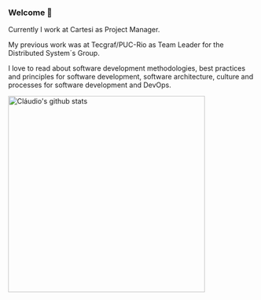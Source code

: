 ### Welcome 👋
Currently I work at Cartesi as Project Manager.

My previous work was at Tecgraf/PUC-Rio as Team Leader for the Distributed System´s Group.

I love to read about software development methodologies, best practices and principles for software development, software architecture, culture and processes for software development and DevOps.

<img align="center" width="400" src="https://github-readme-stats.vercel.app/api?username=claudioantonio&show_icons=true&theme=algolia&count_private=true" alt="Cláudio's github stats" />
